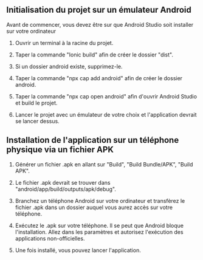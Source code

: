 ## Initialisation du projet sur un émulateur Android

Avant de commencer, vous devez être sur que Android Studio soit installer sur votre ordinateur

1. Ouvrir un terminal à la racine du projet.

2. Taper la commande "Ionic build" afin de créer le dossier "dist".

3. Si un dossier android existe, supprimez-le.

4. Taper la commande "npx cap add android" afin de créer le dossier android.

5. Taper la commande "npx cap open android" afin d'ouvrir Android Studio et build le projet.

6. Lancer le projet avec un émulateur de votre choix et l'application devrait se lancer dessus.

## Installation de l'application sur un téléphone physique via un fichier APK

1. Générer un fichier .apk en allant sur "Build", "Build Bundle/APK", "Build APK".

2. Le fichier .apk devrait se trouver dans "android/app/build/outputs/apk/debug".

3. Branchez un téléphone Android sur votre ordinateur et transfèrez le fichier .apk dans un dossier auquel vous aurez accès sur votre téléphone.

4. Exécutez le .apk sur votre téléphone. Il se peut que Android bloque l'installation. Allez dans les paramètres et autorisez l'exécution des applications non-officielles.

5. Une fois installé, vous pouvez lancer l'application.